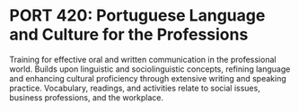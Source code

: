# PORT 420: Portuguese Language and Culture for the Professions

Training for effective oral and written communication in the professional world. Builds upon linguistic and sociolinguistic concepts, refining language and enhancing cultural proficiency through extensive writing and speaking practice. Vocabulary, readings, and activities relate to social issues, business professions, and the workplace.